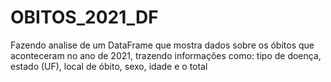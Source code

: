 # OBITOS_2021_DF
Fazendo analise de um DataFrame que mostra dados sobre os óbitos que aconteceram no ano de 2021, trazendo informações como: tipo de doença, estado (UF), local de óbito, sexo, idade e o total
